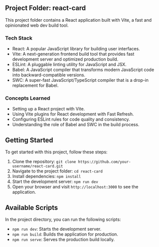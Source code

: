 ## Project Folder: react-card

This project folder contains a React application built with Vite, a fast and opinionated web dev build tool.

### Tech Stack

- React: A popular JavaScript library for building user interfaces.
- Vite: A next-generation frontend build tool that provides fast development server and optimized production build.
- ESLint: A pluggable linting utility for JavaScript and JSX.
- Babel: A JavaScript compiler that transforms modern JavaScript code into backward-compatible versions.
- SWC: A super-fast JavaScript/TypeScript compiler that is a drop-in replacement for Babel.

### Concepts Learned

- Setting up a React project with Vite.
- Using Vite plugins for React development with Fast Refresh.
- Configuring ESLint rules for code quality and consistency.
- Understanding the role of Babel and SWC in the build process.

## Getting Started

To get started with this project, follow these steps:

1. Clone the repository: `git clone https://github.com/your-username/react-card.git`
2. Navigate to the project folder: `cd react-card`
3. Install dependencies: `npm install`
4. Start the development server: `npm run dev`
5. Open your browser and visit `http://localhost:3000` to see the application.

## Available Scripts

In the project directory, you can run the following scripts:

- `npm run dev`: Starts the development server.
- `npm run build`: Builds the application for production.
- `npm run serve`: Serves the production build locally.

